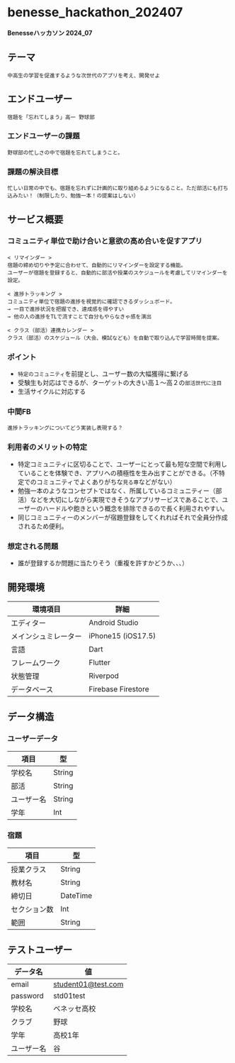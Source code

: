 # benesse_hackathon_202407

**Benesseハッカソン 2024_07**

## テーマ
```
中高生の学習を促進するような次世代のアプリを考え、開発せよ
```

## エンドユーザー
```
宿題を「忘れてしまう」高一 野球部
```
### エンドユーザーの課題
```
野球部の忙しさの中で宿題を忘れてしまうこと。
```

### 課題の解決目標
```
忙しい日常の中でも、宿題を忘れずに計画的に取り組めるようになること。ただ部活にも打ち込みたい！（制限したり、勉強一本！の提案はしない）
```

## サービス概要
### コミュニティ単位で助け合いと意欲の高め合いを促すアプリ
```
< リマインダー >
宿題の締め切りや予定に合わせて、自動的にリマインダーを設定する機能。
ユーザーが宿題を登録すると、自動的に部活や授業のスケジュールを考慮してリマインダーを設定。
```
```
< 進捗トラッキング >
コミュニティ単位で宿題の進捗を視覚的に確認できるダッシュボード。
→ 一目で進捗状況を把握でき、達成感を得やすい
→ 他の人の進捗をTLで流すことで自分もやらなきゃ感を演出
```
```
< クラス（部活）連携カレンダー >
クラス（部活）のスケジュール（大会、模試なども）を自動で取り込んで学習時間を提案。
```
### ポイント
- `特定のコミュニティ`を前提とし、ユーザー数の大幅獲得に繋げる
- 受験生も対応はできるが、ターゲットの大きい高１〜高２の`部活世代に注目`
- 生活サイクルに対応する

### 中間FB
```
進捗トラッキングについてどう実装し表現する？
```

### 利用者のメリットの特定
- 特定コミュニティに区切ることで、ユーザーにとって最も短な空間で利用していることを体験でき、アプリへの積極性を生み出すことができる。（不特定でのコミュニティでよくありがちな`見る専`などがない）
- 勉強一本のようなコンセプトではなく、所属しているコミュニティー（部活）などを大切にしながら実現できそうなアプリサービスであることで、ユーザーのハードルや飽きという概念を排除できるので長く利用されやすい。
- 同じコミュニティーのメンバーが宿題登録をしてくれればそれで全員分作成されるため便利。

### 想定される問題
- 誰が登録するか問題に当たりそう（重複を許すかどうか、、、）

## 開発環境
|環境項目|詳細|
|-|-|
|エディター|Android Studio|
|メインシュミレーター|iPhone15 (iOS17.5)|
|言語|Dart|
|フレームワーク|Flutter|
|状態管理|Riverpod|
|データベース|Firebase Firestore|

## データ構造
### ユーザーデータ
|項目|型|
|-|-|
|学校名|String|
|部活|String|
|ユーザー名|String|
|学年|Int|

### 宿題
|項目|型|
|-|-|
|授業クラス|String|
|教材名|String|
|締切日|DateTime|
|セクション数|Int|
|範囲|String|

## テストユーザー
|データ名|値|
|-|-|
|email|student01@test.com|
|password|std01test|
|学校名|ベネッセ高校|
|クラブ|野球|
|学年|高校1年|
|ユーザー名|谷|
